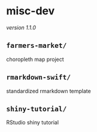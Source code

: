# misc-dev

*version 1.1.0*

## `farmers-market/`
choropleth map project

## `rmarkdown-swift/`
standardized rmarkdown template

## `shiny-tutorial/`
RStudio shiny tutorial
